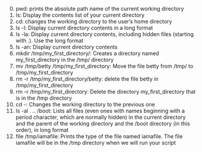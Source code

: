 0. pwd: prints the absolute path name of the current working directory
1. ls: Display the contents list of your current directory
2. cd: changes the working directory to the user’s home directory
3. ls -l: Display current directory contents in a long format
4. ls -la: Display current directory contents, including hidden files (starting with .). Use the long format
5. ls -an: Display current directory contents
6. mkdir /tmp/my_first_directory/: Creates a directory named my_first_directory in the /tmp/ directory
7. mv /tmp/betty /tmp/my_first_directory: Move the file betty from /tmp/ to /tmp/my_first_directory
8. rm -r /tmp/my_first_directory/betty: delete the file betty in /tmp/my_first_directory
9. rm -r /tmp/my_first_directory: Delete the directory my_first_directory that is in the /tmp directory
10. cd -: Changes the working directory to the previous one
11. ls -al . .. /boot: Lists all files (even ones with names beginning with a period character, which are normally hidden) in the current directory and the parent of the working directory and the /boot directory (in this order), in long format
12. file /tmp/iamafile: Prints the type of the file named iamafile. The file iamafile will be in the /tmp directory when we will run your script
